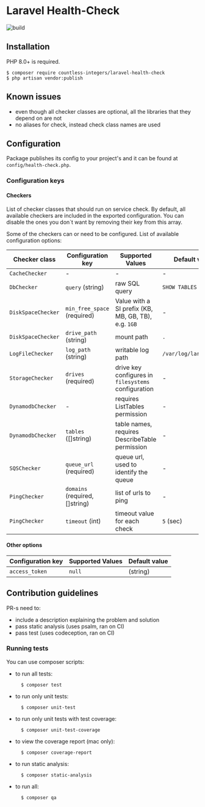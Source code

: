 # Laravel Health-Check

![build](https://github.com/countless-integers/laravel-health-check/actions/workflows/php.yml/badge.svg)

## Installation

PHP 8.0+ is required.

    $ composer require countless-integers/laravel-health-check
    $ php artisan vendor:publish
    
## Known issues

* even though all checker classes are optional, all the libraries that they depend on are not
* no aliases for check, instead check class names are used
    
## Configuration 

Package publishes its config to your project's and it can be found at `config/health-check.php`.

### Configuration keys

#### Checkers

List of checker classes that should run on service check. By default, all available checkers are included in the exported configuration. You can disable the ones you don`t want by removing their key from this array.

Some of the checkers can or need to be configured. List of available configuration options:

Checker class       | Configuration key           | Supported Values | Default value
--------------------| ----------------------------| ---------------- | -------------
`CacheChecker`      | -                           | - | -
`DbChecker`         | `query` (string)            | raw SQL query | `SHOW TABLES`
`DiskSpaceChecker`  | `min_free_space` (required) | Value with a SI prefix (KB, MB, GB, TB), e.g. `1GB` | -
`DiskSpaceChecker`  | `drive_path` (string)       | mount path | `.`
`LogFileChecker`    | `log_path` (string)         | writable log path | `/var/log/laravel.log`
`StorageChecker`    | `drives` (required)         | drive key configures in `filesystems` configuration | -
`DynamodbChecker`   | -                           | requires ListTables permission | -
`DynamodbChecker`   | `tables` ([]string)         | table names, requires DescribeTable permission | -
`SQSChecker`        | `queue_url` (required)      | queue url, used to identify the queue | -
`PingChecker`       | `domains` (required, []string) | list of urls to ping | -
`PingChecker`       | `timeout` (int)             | timeout value for each check | `5` (sec)

#### Other options

Configuration key | Supported Values | Default value
------------------| ---------------- | -------------
`access_token`    | `null`|(string)  | null 

## Contribution guidelines

PR-s need to:

* include a description explaining the problem and solution
* pass static analysis (uses psalm, ran on CI)
* pass test (uses codeception, ran on CI)

### Running tests

You can use composer scripts:

* to run all tests:

        $ composer test
        
* to run only unit tests:

        $ composer unit-test
        
* to run only unit tests with test coverage:

        $ composer unit-test-coverage
        
* to view the coverage report (mac only):

        $ composer coverage-report
        
* to run static analysis:

        $ composer static-analysis
        
* to run all:

        $ composer qa
